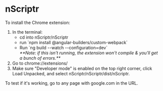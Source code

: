 # nScriptr

To install the Chrome extension:
<ol>
<li> In the terminal:
  <ul>  
    <li> cd into nScriptr/nScriptr </li>
    <li> run `npm install @angular-builders/custom-webpack`
    <li> Run `ng build --watch --configuration=dev`<br>
      <i>**Note: if this isn't running, the extension won't compile & you'll get a bunch of errors.**</i> </li>
  </ul>
</li>
<li> Go to chrome://extensions/ </li>
<li> Make sure "Developer mode" is enabled on the top right corner, click Load Unpacked, and select nScriptr/nScriptr/dist/nScriptr. </li>
</ol>

To test if it's working, go to any page with google.com in the URL.
